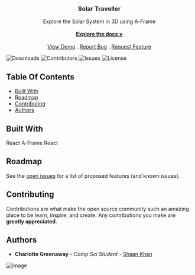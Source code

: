 <br/>
<p align="center">
  <a href="https://github.com/Charlotte-Greenaway/solarsystem">
  </a>

  <h3 align="center">Solar Traveller</h3>

  <p align="center">
     Explore the Solar System in 3D using A-Frame
    <br/>
    <br/>
    <a href="https://github.com/Charlotte-Greenaway/solarsystem"><strong>Explore the docs »</strong></a>
    <br/>
    <br/>
    <a href="https://solartraveller.netlify.app/">View Demo</a>
    .
    <a href="https://github.com/Charlotte-Greenaway/solarsystem/issues">Report Bug</a>
    .
    <a href="https://github.com/Charlotte-Greenaway/solarsystem/issues">Request Feature</a>
  </p>
</p>

![Downloads](https://img.shields.io/github/downloads/Charlotte-Greenaway/solarsystem/total) ![Contributors](https://img.shields.io/github/contributors/Charlotte-Greenaway/solarsystem?color=dark-green) ![Issues](https://img.shields.io/github/issues/Charlotte-Greenaway/solarsystem) ![License](https://img.shields.io/github/license/Charlotte-Greenaway/solarsystem) 

## Table Of Contents

* [Built With](#built-with)
* [Roadmap](#roadmap)
* [Contributing](#contributing)
* [Authors](#authors)


## Built With

React
A-Frame React

## Roadmap

See the [open issues](https://github.com/Charlotte-Greenaway/solarsystem/issues) for a list of proposed features (and known issues).

## Contributing

Contributions are what make the open source community such an amazing place to be learn, inspire, and create. Any contributions you make are **greatly appreciated**.

## Authors

* **Charlotte Greenaway** - *Comp Sci Student* - [Shaan Khan](https://github.com/Charlotte-Greenaway/) 

![image](https://github.com/Charlotte-Greenaway/solarsystem/assets/134973389/eb1c5902-3398-4f43-a47d-010a8c197890)

